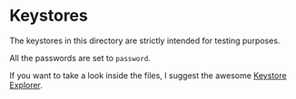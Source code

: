 # Keystores

The keystores in this directory are strictly intended for testing purposes.

All the passwords are set to `password`.

If you want to take a look inside the files, I suggest the awesome [Keystore Explorer](https://keystore-explorer.org/).

